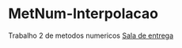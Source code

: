 # MetNum-Interpolacao
Trabalho 2 de metodos numericos
[Sala de entrega](https://moodle.pucrs.br/mod/assign/view.php?id=2770603)

